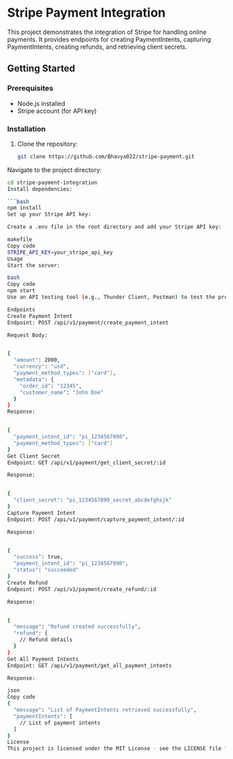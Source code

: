 # Stripe Payment Integration

This project demonstrates the integration of Stripe for handling online payments. It provides endpoints for creating PaymentIntents, capturing PaymentIntents, creating refunds, and retrieving client secrets.

## Getting Started

### Prerequisites

- Node.js installed
- Stripe account (for API key)

### Installation

1. Clone the repository:

   ```bash
   git clone https://github.com/Bhavya022/stripe-payment.git
Navigate to the project directory:

```bash
cd stripe-payment-integration
Install dependencies:

```bash
npm install
Set up your Stripe API key:

Create a .env file in the root directory and add your Stripe API key:

makefile
Copy code
STRIPE_API_KEY=your_stripe_api_key
Usage
Start the server:

bash
Copy code
npm start
Use an API testing tool (e.g., Thunder Client, Postman) to test the provided endpoints.

Endpoints
Create Payment Intent
Endpoint: POST /api/v1/payment/create_payment_intent

Request Body:


{
  "amount": 2000,
  "currency": "usd",
  "payment_method_types": ["card"],
  "metadata": {
    "order_id": "12345",
    "customer_name": "John Doe"
  }
}
Response:


{
  "payment_intent_id": "pi_1234567890",
  "payment_method_types": ["card"]
}
Get Client Secret
Endpoint: GET /api/v1/payment/get_client_secret/:id

Response:


{
  "client_secret": "pi_1234567890_secret_abcdefghijk"
}
Capture Payment Intent
Endpoint: POST /api/v1/payment/capture_payment_intent/:id

Response:


{
  "success": true,
  "payment_intent_id": "pi_1234567890",
  "status": "succeeded"
}
Create Refund
Endpoint: POST /api/v1/payment/create_refund/:id

Response:


{
  "message": "Refund created successfully",
  "refund": {
    // Refund details
  }
}
Get All Payment Intents
Endpoint: GET /api/v1/payment/get_all_payment_intents

Response:

json
Copy code
{
  "message": "List of PaymentIntents retrieved successfully",
  "paymentIntents": [
    // List of payment intents
  ]
}
License
This project is licensed under the MIT License - see the LICENSE file for details.

